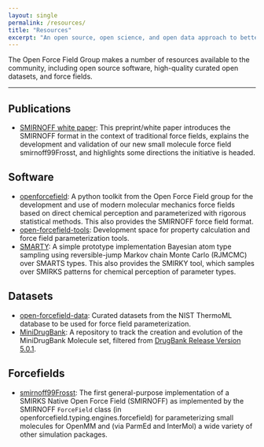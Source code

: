 ```yaml
---
layout: single
permalink: /resources/
title: "Resources"
excerpt: "An open source, open science, and open data approach to better biomolecular force fields"
---
```


The Open Force Field Group makes a number of resources available to the community, including open source software, high-quality curated open datasets, and force fields.

---

## Publications
- [SMIRNOFF white paper](https://doi.org/10.1101/286542): This preprint/white paper introduces the SMIRNOFF format in the context of traditional force fields, explains the development and validation of our new small molecule force field smirnoff99Frosst, and highlights some directions the initiative is headed.

## Software

- [openforcefield](https://github.com/openforcefield/openforcefield): A python toolkit from the Open Force Field group for the development and use of modern molecular mechanics force fields based on direct chemical perception and parameterized with rigorous statistical methods. This also provides the SMIRNOFF force field format.
- [open-forcefield-tools](https://github.com/openforcefield/open-forcefield-tools): Development space for property calculation and force field parameterization tools.
- [SMARTY](https://github.com/openforcefield/smarty): A simple prototype implementation Bayesian atom type sampling using reversible-jump Markov chain Monte Carlo (RJMCMC) over SMARTS types. This also provides the SMIRKY tool, which samples over SMIRKS patterns for chemical perception of parameter types.

## Datasets

- [open-forcefield-data](https://github.com/openforcefield/open-forcefield-data): Curated datasets from the NIST ThermoML database to be used for force field parameterization.
- [MiniDrugBank](https://github.com/openforcefield/MiniDrugBank): A repository to track the creation and evolution of the MiniDrugBank Molecule set, filtered from [DrugBank Release Version 5.0.1](https://www.drugbank.ca/releases/5-0-1).

## Forcefields

- [smirnoff99Frosst](https://github.com/openforcefield/smirnoff99Frosst): The first general-purpose implementation of a SMIRKS Native Open Force Field (SMIRNOFF) as implemented by the SMIRNOFF `ForceField` class (in openforcefield.typing.engines.forcefield) for parameterizing small molecules for OpenMM and (via ParmEd and InterMol) a wide variety of other simulation packages.
